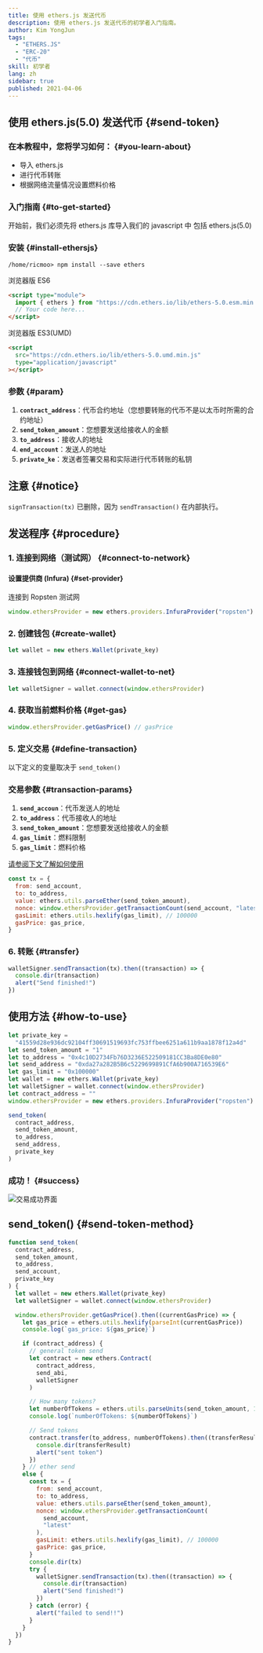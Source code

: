```yaml
---
title: 使用 ethers.js 发送代币
description: 使用 ethers.js 发送代币的初学者入门指南。
author: Kim YongJun
tags:
  - "ETHERS.JS"
  - "ERC-20"
  - "代币"
skill: 初学者
lang: zh
sidebar: true
published: 2021-04-06
---
```


## 使用 ethers.js(5.0) 发送代币 {#send-token}

### 在本教程中，您将学习如何： {#you-learn-about}

- 导入 ethers.js
- 进行代币转账
- 根据网络流量情况设置燃料价格

### 入门指南 {#to-get-started}

开始前，我们必须先将 ethers.js 库导入我们的 javascript 中 包括 ethers.js(5.0)

### 安装 {#install-ethersjs}

```shell
/home/ricmoo> npm install --save ethers
```

浏览器版 ES6

```html
<script type="module">
  import { ethers } from "https://cdn.ethers.io/lib/ethers-5.0.esm.min.js"
  // Your code here...
</script>
```

浏览器版 ES3(UMD)

```html
<script
  src="https://cdn.ethers.io/lib/ethers-5.0.umd.min.js"
  type="application/javascript"
></script>
```

### 参数 {#param}

1. **`contract_address`**：代币合约地址（您想要转账的代币不是以太币时所需的合约地址）
2. **`send_token_amount`**：您想要发送给接收人的金额
3. **`to_address`**：接收人的地址
4. **`end_account`**：发送人的地址
5. **`private_ke`**：发送者签署交易和实际进行代币转账的私钥

## 注意 {#notice}

`signTransaction(tx)` 已删除，因为 `sendTransaction()` 在内部执行。

## 发送程序 {#procedure}

### 1. 连接到网络（测试网） {#connect-to-network}

#### 设置提供商 (Infura) {#set-provider}

连接到 Ropsten 测试网

```javascript
window.ethersProvider = new ethers.providers.InfuraProvider("ropsten")
```

### 2. 创建钱包 {#create-wallet}

```javascript
let wallet = new ethers.Wallet(private_key)
```

### 3. 连接钱包到网络 {#connect-wallet-to-net}

```javascript
let walletSigner = wallet.connect(window.ethersProvider)
```

### 4. 获取当前燃料价格 {#get-gas}

```javascript
window.ethersProvider.getGasPrice() // gasPrice
```

### 5. 定义交易 {#define-transaction}

以下定义的变量取决于 `send_token()`

### 交易参数 {#transaction-params}

1. **`send_accoun`**：代币发送人的地址
2. **`to_address`**：代币接收人的地址
3. **`send_token_amount`**：您想要发送给接收人的金额
4. **`gas_limit`**：燃料限制
5. **`gas_limit`**：燃料价格

[请参阅下文了解如何使用](#how-to-use)

```javascript
const tx = {
  from: send_account,
  to: to_address,
  value: ethers.utils.parseEther(send_token_amount),
  nonce: window.ethersProvider.getTransactionCount(send_account, "latest"),
  gasLimit: ethers.utils.hexlify(gas_limit), // 100000
  gasPrice: gas_price,
}
```

### 6. 转账 {#transfer}

```javascript
walletSigner.sendTransaction(tx).then((transaction) => {
  console.dir(transaction)
  alert("Send finished!")
})
```

## 使用方法 {#how-to-use}

```javascript
let private_key =
  "41559d28e936dc92104ff30691519693fc753ffbee6251a611b9aa1878f12a4d"
let send_token_amount = "1"
let to_address = "0x4c10D2734Fb76D3236E522509181CC3Ba8DE0e80"
let send_address = "0xda27a282B5B6c5229699891CfA6b900A716539E6"
let gas_limit = "0x100000"
let wallet = new ethers.Wallet(private_key)
let walletSigner = wallet.connect(window.ethersProvider)
let contract_address = ""
window.ethersProvider = new ethers.providers.InfuraProvider("ropsten")

send_token(
  contract_address,
  send_token_amount,
  to_address,
  send_address,
  private_key
)
```

### 成功！ {#success}

![交易成功界面](./successful-transaction.png)

## send_token() {#send-token-method}

```javascript
function send_token(
  contract_address,
  send_token_amount,
  to_address,
  send_account,
  private_key
) {
  let wallet = new ethers.Wallet(private_key)
  let walletSigner = wallet.connect(window.ethersProvider)

  window.ethersProvider.getGasPrice().then((currentGasPrice) => {
    let gas_price = ethers.utils.hexlify(parseInt(currentGasPrice))
    console.log(`gas_price: ${gas_price}`)

    if (contract_address) {
      // general token send
      let contract = new ethers.Contract(
        contract_address,
        send_abi,
        walletSigner
      )

      // How many tokens?
      let numberOfTokens = ethers.utils.parseUnits(send_token_amount, 18)
      console.log(`numberOfTokens: ${numberOfTokens}`)

      // Send tokens
      contract.transfer(to_address, numberOfTokens).then((transferResult) => {
        console.dir(transferResult)
        alert("sent token")
      })
    } // ether send
    else {
      const tx = {
        from: send_account,
        to: to_address,
        value: ethers.utils.parseEther(send_token_amount),
        nonce: window.ethersProvider.getTransactionCount(
          send_account,
          "latest"
        ),
        gasLimit: ethers.utils.hexlify(gas_limit), // 100000
        gasPrice: gas_price,
      }
      console.dir(tx)
      try {
        walletSigner.sendTransaction(tx).then((transaction) => {
          console.dir(transaction)
          alert("Send finished!")
        })
      } catch (error) {
        alert("failed to send!!")
      }
    }
  })
}
```
